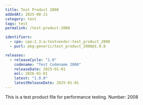```yaml
---
title: Test Product 2008
addedAt: 2025-08-21
category: test
tags: test
permalink: /test-product-2008

identifiers:
  - cpe: cpe:2.3:a:testvendor:test_product_2008
  - purl: pkg:generic/test_product_2008@1.0.0

releases:
  - releaseCycle: "1.0"
    codename: "Test Codename 2008"
    releaseDate: 2025-01-01
    eol: 2026-01-01
    latest: "1.0.0"
    latestReleaseDate: 2025-01-01
---
```


This is a test product file for performance testing. Number: 2008
